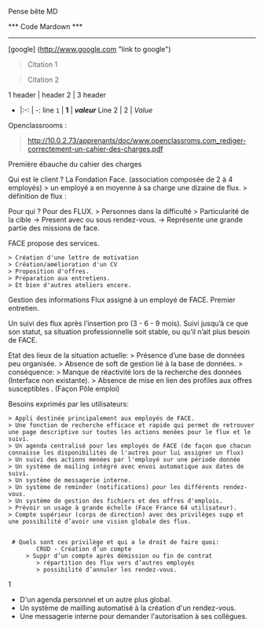 


Pense bête MD

*** Code Mardown ***
*********************


[google] (http://www.google.com "link to google")


> Citation 1
<!-- -->
> Citation 2





1 header | header 2 | 3 header
- |:-: | -:
line `1` | **1** | **_valeur_**
Line 2 | 2 | *Value*



Openclassrooms : 

>http://10.0.2.73/apprenants/doc/www.openclassroms.com_rediger-correctement-un-cahier-des-charges.pdf



Première ébauche du cahier des charges


Qui est le client ?
    La Fondation Face. (association composée de 2 à 4 employés)
        > un employé a en moyenne à sa charge une dizaine de flux.
        > définition de flux : 


Pour qui ?
    Pour des FLUX.
        > Personnes dans la difficulté
        > Particularité de la cible -> Present avec ou sous rendez-vous.
                   -> Représente une grande partie des missions de face.
 


FACE propose des services.

    > Création d'une lettre de motivation
    > Création/amélioration d'un CV
    > Proposition d'offres.
    > Préparation aux entretiens.
    > Et bien d'autres ateliers encore.




Gestion des informations
Flux assigné à un employé de FACE.
Premier entretien.

Un suivi des flux après l’insertion pro (3 - 6 - 9 mois).
Suivi jusqu’à ce que son statut, sa situation professionnelle soit stable, ou qu’il n’ait plus besoin de FACE.


Etat des lieux de la situation actuelle:
    > Présence d’une base de données peu organisée.
    > Absence de soft de gestion lié à la base de données.
        > conséquence:
            > Manque de réactivité lors de la recherche des données (Interface non existante).
            > Absence de mise en lien des profiles aux offres susceptibles . (Façon Pôle emploi)


Besoins exprimés par les utilisateurs:
    
    > Appli destinée principalement aux employés de FACE.
    > Une fonction de recherche efficace et rapide qui permet de retrouver une page descriptive sur toutes les actions menées pour le flux et le suivi.
    > Un agenda centralisé pour les employés de FACE (de façon que chacun connaisse les disponibilités de l'autres pour lui assigner un flux)
    > Un suivi des actions menées par l'employé sur une période donnée
    > Un système de mailing intégré avec envoi automatique aux dates de suivi.
    > Un système de messagerie interne.
    > Un système de reminder (notifications) pour les différents rendez-vous.
    > Un système de gestion des fichiers et des offres d'emplois.
    > Prévoir un usage à grande échelle (Face France 64 utilisateur).
    > Compte supérieur (corps de direction) avec des privilèges supp et une possibilité d’avoir une vision globale des flux.


     # Quels sont ces privilège et qui a le droit de faire quoi:
            CRUD - Création d’un compte
         > Suppr d’un compte après démission ou fin de contrat
            > répartition des flux vers d’autres employés
            > possibilité d’annuler les rendez-vous.









1
* D'un agenda personnel et un autre plus global.
* Un système de mailling automatisé à la création d'un rendez-vous.
* Une messagerie interne pour demander l'autorisation à ses collègues.




